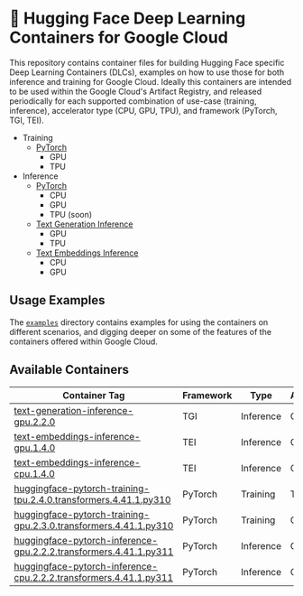 # 🤗 Hugging Face Deep Learning Containers for Google Cloud

This repository contains container files for building Hugging Face specific Deep Learning Containers (DLCs), examples on how to use those for both inference and training for Google Cloud. Ideally this containers are intended to be used within the Google Cloud's Artifact Registry, and released periodically for each supported combination of use-case (training, inference), accelerator type (CPU, GPU, TPU), and framework (PyTorch, TGI, TEI).

* Training
  * [PyTorch](./containers/pytorch/training/README.md)
    * GPU
    * TPU
* Inference
  * [PyTorch](./containers/pytorch/inference/README.md)
    * CPU
    * GPU
    * TPU (soon)
  * [Text Generation Inference](./containers/tgi/README.md)
    * GPU
    * TPU
  * [Text Embeddings Inference](./containers/tei/README.md)
    * CPU
    * GPU

## Usage Examples

The [`examples`](./examples) directory contains examples for using the containers on different scenarios, and digging deeper on some of the features of the containers offered within Google Cloud.

## Available Containers

| Container Tag | Framework | Type | Accelerator |
| --- | --- | --- | --- |
| [text-generation-inference-gpu.2.2.0](./containers/tgi/gpu/2.2.0/Dockerfile) | TGI | Inference | GPU |
| [text-embeddings-inference-gpu.1.4.0](./containers/tei/gpu/1.4.0/Dockerfile) | TEI | Inference | GPU |
| [text-embeddings-inference-cpu.1.4.0](./containers/tei/cpu/1.4.0/Dockerfile) | TEI | Inference | CPU |
| [huggingface-pytorch-training-tpu.2.4.0.transformers.4.41.1.py310](./containers/pytorch/training/tpu/2.4.0/transformers/4.41.1/py310/Dockerfile) | PyTorch | Training | TPU |
| [huggingface-pytorch-training-gpu.2.3.0.transformers.4.41.1.py310](./containers/pytorch/training/gpu/2.3.0/transformers/4.41.1/py310/Dockerfile) | PyTorch | Training | GPU |
| [huggingface-pytorch-inference-gpu.2.2.2.transformers.4.41.1.py311](./containers/pytorch/inference/gpu/2.2.2/transformers/4.41.1/py311/Dockerfile) | PyTorch | Inference | GPU |
| [huggingface-pytorch-inference-cpu.2.2.2.transformers.4.41.1.py311](./containers/pytorch/inference/cpu/2.2.2/transformers/4.41.1/py311/Dockerfile) | PyTorch | Inference | CPU |
